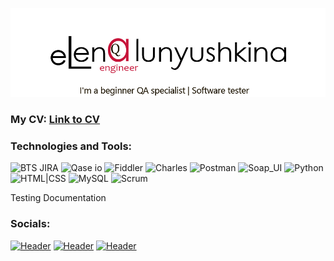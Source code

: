 ![Header](https://github.com/elunyushkina/elunyushkina/blob/main/assets/logo_h.png)
### My CV: [Link to CV](https://drive.google.com/drive/folders/1wsw-ECTDhQlvgZXcPquju1tp5r9qpgPw?usp=sharing)

### Technologies and Tools:

![BTS JIRA](https://img.shields.io/badge/-JIRA-3f3f40?style=for-the-badge&logo=JIRA&logoColor=097CDB)
![Qase iо](https://img.shields.io/badge/-Qase_iо-3f3f40?style=for-the-badge&logo=appveyor)
![Fiddler](https://img.shields.io/badge/-Fiddler-3f3f40?style=for-the-badge&logo=appveyor&logoColor=53cc63)
![Charles](https://img.shields.io/badge/-Charles-3f3f40?style=for-the-badge&logo=appveyor&logoColor=b68cfd)
![Postman](https://img.shields.io/badge/-Postman-3f3f40?style=for-the-badge&logo=Postman)
![Soap_UI](https://img.shields.io/badge/-Soap_UI-3f3f40?style=for-the-badge&logo=appveyor&logoColor=fcdc00)
![Python](https://img.shields.io/badge/-Python-3f3f40?style=for-the-badge&logo=Python)
![HTML|CSS](https://img.shields.io/badge/-HTML|CSS-3f3f40?style=for-the-badge&logo=appveyor&logoColor=e44d26)
![MySQL](https://img.shields.io/badge/-MySQL-3f3f40?style=for-the-badge&logo=MySQL&logoColor=ffffff)
![Scrum](https://img.shields.io/badge/-Scrum-3f3f40?style=for-the-badge&logo=appveyor&logoColor=d0d0d0)



Testing Documentation

### Socials:
[![Header](https://img.shields.io/badge/Telegram-3f3f40?style=for-the-badge&logo=telegram&logoColor=31a5db)](https://t.me/elena_lunna)
[![Header](https://img.shields.io/badge/Linkedin-3f3f40?style=for-the-badge&logo=linkedin&logoColor=0061b0)](https://www.linkedin.com/in/artsiomrusau/)
[![Header](https://img.shields.io/badge/email-3f3f40?style=for-the-badge&logo=mail.ru&logoColor=d17131)](https://mail.ru/elunushkina@internet.ru)